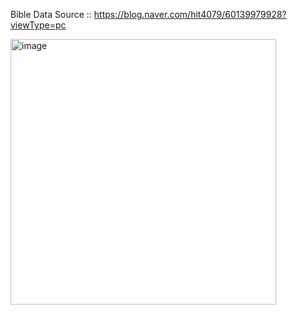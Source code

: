 Bible Data Source :: 
https://blog.naver.com/hit4079/60139979928?viewType=pc


<img width="425" alt="image" src="https://github.com/user-attachments/assets/8cc105fa-a632-4063-974e-9cbf08f06357" />
